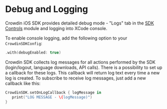 # Debug and Logging

Crowdin iOS SDK provides detailed debug mode - "Logs" tab in the [SDK Controls](/advanced-features/sdk-controls) module and logging into XCode console.

To enable console logging, add the following option to your `CrowdinSDKConfig`:

```swift
.with(debugEnabled: true)
```

Crowdin SDK collects log messages for all actions performed by the SDK (login/logout, language downloads, API calls). There is a possibility to set up a callback for these logs. This callback will return log text every time a new log is created. To subscribe to receive log messages, just add a new callback like this:

```swift
CrowdinSDK.setOnLogCallback { logMessage in
   print("LOG MESSAGE - \(logMessage)")
}
```
